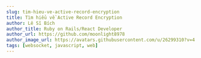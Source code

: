 ```yaml
---
slug: tim-hieu-ve-active-record-encryption
title: Tìm hiểu về Active Record Encryption
author: Lê Sĩ Bích
author_title: Ruby on Rails/React Developer
author_url: https://github.com/moonlight8978
author_image_url: https://avatars.githubusercontent.com/u/26299310?v=4
tags: [websocket, javascript, web]
---
```


